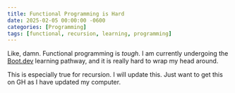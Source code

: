 ```yaml
---
title: Functional Programming is Hard
date: 2025-02-05 00:00:00 -0600
categories: [Programming]
tags: [functional, recursion, learning, programming]
---
```


Like, damn. Functional programming is *tough*. I am currently undergoing the [Boot.dev](https://boot.dev) learning pathway, and it is really hard to wrap my head around.

This is especially true for recursion. I will update this. Just want to get this on GH as I have updated my computer.
